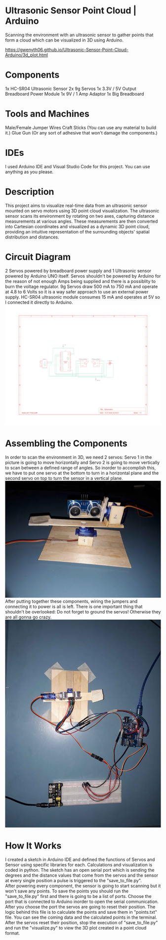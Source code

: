 # Ultrasonic Sensor Point Cloud | Arduino
 Scanning the environment with an ultrasonic sensor to gather points that form a cloud which can be visualized in 3D using Arduino.

https://gwenyth06.github.io/Ultrasonic-Sensor-Point-Cloud-Arduino/3d_plot.html

# Components
1x HC-SR04 Ultrasonic Sensor
2x 9g Servos
1x 3.3V / 5V Output Breadboard Power Module 
1x 9V / 1 Amp Adaptor
1x Big Breadboard

# Tools and Machines
Male/Female Jumper Wires
Craft Sticks (You can use any material to build it.)
Glue Gun (Or any sort of adhesive that won't damage the components.)

# IDEs
I used Arduino IDE and Visual Studio Code for this project. You can use anything as you please.

# Description
This project aims to visualize real-time data from an ultrasonic sensor mounted on servo motors using 3D point cloud visualization. The ultrasonic sensor scans its environment by rotating on two axes, capturing distance measurements at various angles. These measurements are then converted into Cartesian coordinates and visualized as a dynamic 3D point cloud, providing an intuitive representation of the surrounding objects' spatial distribution and distances.

# Circuit Diagram
2 Servos powered by breadboard power supply and 1 Ultrasonic sensor powered by Arduino UNO itself. Servos shouldn't be powered by Arduino for the reason of not enough Amps being supplied and there is a possiblity to burn the voltage regulator. 9g Servos draw 500 mA to 750 mA and operate at 4.8 to 6 Volts so it is a way safer approach to use an external power supply. HC-SR04 ultrasonic module consumes 15 mA and operates at 5V so I connected it directly to Arduino.  
![](diagram.png)

# Assembling the Components
In order to scan the environment in 3D, we need 2 servos: Servo 1 in the picture is going to move horizontally and Servo 2 is going to move vertically to scan between a defined range of angles. So inorder to accomplish this, we have to put one servo at the bottom to turn in a horizontal plane and the second servo on top to turn the sensor in a vertical plane.
![](picture_2.jpg)
After putting together these components, wiring the jumpers and connecting it to power is all is left. There is one important thing that shouldn't be overlooked: Do not forget to ground the servos! Otherwise they are all gonna go crazy.
![](picture_1.jpg)

# How It Works
I created a sketch in Arduino IDE and defined the functions of Servos and Sensor using specific libraries for each. Calculations and visualization is coded in python. The sketch has an open serial port which is sending the degrees and the distance values that come from the servos and the sensor at every single position a pulse is triggered to the "save_to_file.py".  
After powering every component, the sensor is going to start scanning but it won't save any points. To save the points you should run the "save_to_file.py" first and there is going to be a list of ports. Choose the port that is connected to Arduino inorder to open the serial communication. After you choose the port the servos are going to reset their position. The logic behind this file is to calculate the points and save them in "points.txt" file. You can see the coming data and the calculated points in the terminal. After the servos reset their position, stop the execution of "save_to_file.py" and run the "visualize.py" to view the 3D plot created in a point cloud format. 
